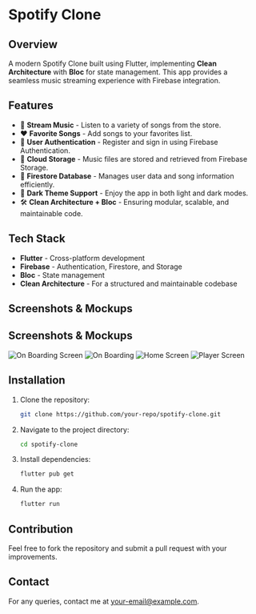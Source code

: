 # Spotify Clone

## Overview
A modern Spotify Clone built using Flutter, implementing **Clean Architecture** with **Bloc** for state management. This app provides a seamless music streaming experience with Firebase integration.

## Features
- 🎵 **Stream Music** - Listen to a variety of songs from the store.
- ❤️ **Favorite Songs** - Add songs to your favorites list.
- 🔑 **User Authentication** - Register and sign in using Firebase Authentication.
- 📂 **Cloud Storage** - Music files are stored and retrieved from Firebase Storage.
- 📜 **Firestore Database** - Manages user data and song information efficiently.
- 🎨 **Dark Theme Support** - Enjoy the app in both light and dark modes.
- 🛠 **Clean Architecture + Bloc** - Ensuring modular, scalable, and maintainable code.

## Tech Stack
- **Flutter** - Cross-platform development
- **Firebase** - Authentication, Firestore, and Storage
- **Bloc** - State management
- **Clean Architecture** - For a structured and maintainable codebase

## Screenshots & Mockups
## Screenshots & Mockups
![On Boarding Screen](https://imgur.com/a/ROhe6yu)
![On Boarding](https://imgur.com/a/RzxIKD1)
![Home Screen](https://imgur.com/a/zlDWMkx)
![Player Screen](https://imgur.com/undefined)

## Installation
1. Clone the repository:
   ```sh
   git clone https://github.com/your-repo/spotify-clone.git
   ```
2. Navigate to the project directory:
   ```sh
   cd spotify-clone
   ```
3. Install dependencies:
   ```sh
   flutter pub get
   ```
4. Run the app:
   ```sh
   flutter run
   ```

## Contribution
Feel free to fork the repository and submit a pull request with your improvements.

## Contact
For any queries, contact me at [your-email@example.com](mailto:your-email@example.com).